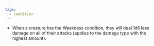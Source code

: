 ```yaml
---
tags:
  - Condition
---
```

- When a creature has the Weakness condition, they will deal 1d6 less damage on all of their attacks (applies to the damage type with the highest amount).
